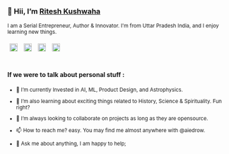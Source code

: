### 👋 Hii, I’m [Ritesh Kushwaha](https://aiedrow.co.in) 
<sub>I am a Serial Entrepreneur, Author & Innovator. I'm from Uttar Pradesh India, and I enjoy learning new things.</sub>

<a href='https://google.com/search?q=aiedrow'><img alt="Google" src="https://upload.wikimedia.org/wikipedia/commons/thumb/5/53/Google_%22G%22_Logo.svg/882px-Google_%22G%22_Logo.svg.png" style="width:18px;padding:5px;"></a> <a href='https://linkedin.com/in/aiedrow'><img alt="LinkedIn" src="https://upload.wikimedia.org/wikipedia/commons/thumb/8/81/LinkedIn_icon.svg/2048px-LinkedIn_icon.svg.png" style="width:18px;padding:5px;"></a> <a href='https://instagram.com/aiedrow'><img alt="Instagram" src="https://upload.wikimedia.org/wikipedia/commons/thumb/9/96/Instagram.svg/1200px-Instagram.svg.png" style="width:18px;padding:5px;"></a> <a href='https://twitter.com/aiedrow'><img alt="Twitter" src="https://upload.wikimedia.org/wikipedia/sco/thumb/9/9f/Twitter_bird_logo_2012.svg/1200px-Twitter_bird_logo_2012.svg.png" style="width:18px;padding:5px;"></a>

#

#### If we were to talk about personal stuff :
<sub>
  
- 👀 I’m currently Invested in AI, ML, Product Design, and Astrophysics.
 
- 🌱 I’m also learning about exciting things related to History, Science & Spirituality. Fun right?

- 💞️ I’m always looking to collaborate on projects as long as they are opensource.

- 📫 How to reach me? easy. You may find me almost anywhere with @aiedrow.

- 💬 Ask me about anything, I am happy to help;
</sub>

<!---
aiedrow/aiedrow is a ✨ special ✨ repository because its `README.md` (this file) appears on your GitHub profile.
You can click the Preview link to take a look at your changes.
--->
